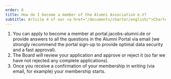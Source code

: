```yaml
---
order: 6
title: How do I become a member of the Alumni Association e.V?
subtitle: Article 4 of our <a href="/documents/charter/english/">Charter</a> describes the process of how to become a member of the Alumni Association e.V. 
---
```


1. You can apply to become a member at portal.jacobs-alumni.de or provide answers to all the questions in the Alumni Portal via email (we strongly recommend the portal sign-up to provide optimal data security and a fast approval).
2. The Board will review your application and approve or reject it (so far we have not rejected any complete applications). 
3. Once you receive a confirmation of your membership in writing (via email, for example) your membership starts. 

